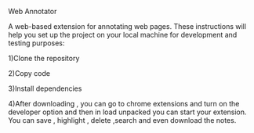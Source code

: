 Web Annotator

A web-based extension for annotating web pages.
These instructions will help you set up the project on your local machine for development and testing purposes:


1)Clone the repository

2)Copy code

3)Install dependencies

4)After downloading  , you can go to chrome extensions and turn on the developer option and then in load unpacked you can start your extension.
You can save , highlight , delete ,search and even download the notes.
